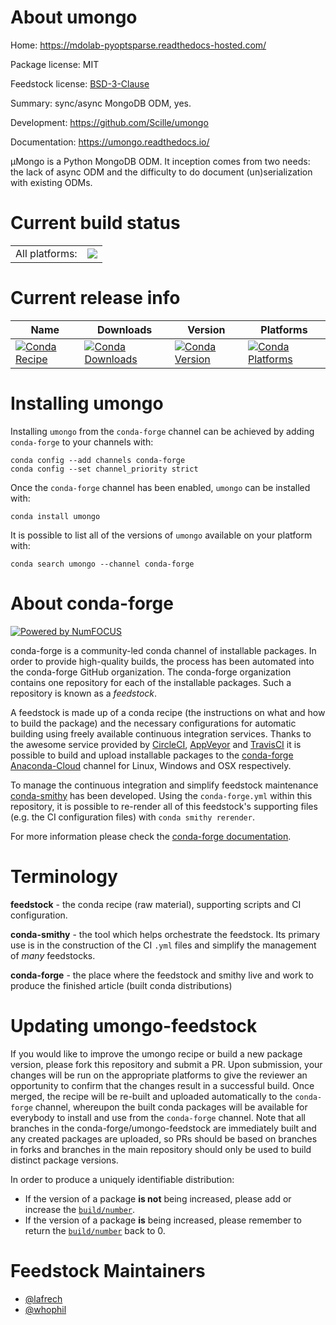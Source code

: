 About umongo
============

Home: https://mdolab-pyoptsparse.readthedocs-hosted.com/

Package license: MIT

Feedstock license: [BSD-3-Clause](https://github.com/conda-forge/umongo-feedstock/blob/master/LICENSE.txt)

Summary: sync/async MongoDB ODM, yes.

Development: https://github.com/Scille/umongo

Documentation: https://umongo.readthedocs.io/

μMongo is a Python MongoDB ODM. It inception comes from two needs: the lack
of async ODM and the difficulty to do document (un)serialization with
existing ODMs.


Current build status
====================


<table><tr><td>All platforms:</td>
    <td>
      <a href="https://dev.azure.com/conda-forge/feedstock-builds/_build/latest?definitionId=13919&branchName=master">
        <img src="https://dev.azure.com/conda-forge/feedstock-builds/_apis/build/status/umongo-feedstock?branchName=master">
      </a>
    </td>
  </tr>
</table>

Current release info
====================

| Name | Downloads | Version | Platforms |
| --- | --- | --- | --- |
| [![Conda Recipe](https://img.shields.io/badge/recipe-umongo-green.svg)](https://anaconda.org/conda-forge/umongo) | [![Conda Downloads](https://img.shields.io/conda/dn/conda-forge/umongo.svg)](https://anaconda.org/conda-forge/umongo) | [![Conda Version](https://img.shields.io/conda/vn/conda-forge/umongo.svg)](https://anaconda.org/conda-forge/umongo) | [![Conda Platforms](https://img.shields.io/conda/pn/conda-forge/umongo.svg)](https://anaconda.org/conda-forge/umongo) |

Installing umongo
=================

Installing `umongo` from the `conda-forge` channel can be achieved by adding `conda-forge` to your channels with:

```
conda config --add channels conda-forge
conda config --set channel_priority strict
```

Once the `conda-forge` channel has been enabled, `umongo` can be installed with:

```
conda install umongo
```

It is possible to list all of the versions of `umongo` available on your platform with:

```
conda search umongo --channel conda-forge
```


About conda-forge
=================

[![Powered by
NumFOCUS](https://img.shields.io/badge/powered%20by-NumFOCUS-orange.svg?style=flat&colorA=E1523D&colorB=007D8A)](https://numfocus.org)

conda-forge is a community-led conda channel of installable packages.
In order to provide high-quality builds, the process has been automated into the
conda-forge GitHub organization. The conda-forge organization contains one repository
for each of the installable packages. Such a repository is known as a *feedstock*.

A feedstock is made up of a conda recipe (the instructions on what and how to build
the package) and the necessary configurations for automatic building using freely
available continuous integration services. Thanks to the awesome service provided by
[CircleCI](https://circleci.com/), [AppVeyor](https://www.appveyor.com/)
and [TravisCI](https://travis-ci.com/) it is possible to build and upload installable
packages to the [conda-forge](https://anaconda.org/conda-forge)
[Anaconda-Cloud](https://anaconda.org/) channel for Linux, Windows and OSX respectively.

To manage the continuous integration and simplify feedstock maintenance
[conda-smithy](https://github.com/conda-forge/conda-smithy) has been developed.
Using the ``conda-forge.yml`` within this repository, it is possible to re-render all of
this feedstock's supporting files (e.g. the CI configuration files) with ``conda smithy rerender``.

For more information please check the [conda-forge documentation](https://conda-forge.org/docs/).

Terminology
===========

**feedstock** - the conda recipe (raw material), supporting scripts and CI configuration.

**conda-smithy** - the tool which helps orchestrate the feedstock.
                   Its primary use is in the construction of the CI ``.yml`` files
                   and simplify the management of *many* feedstocks.

**conda-forge** - the place where the feedstock and smithy live and work to
                  produce the finished article (built conda distributions)


Updating umongo-feedstock
=========================

If you would like to improve the umongo recipe or build a new
package version, please fork this repository and submit a PR. Upon submission,
your changes will be run on the appropriate platforms to give the reviewer an
opportunity to confirm that the changes result in a successful build. Once
merged, the recipe will be re-built and uploaded automatically to the
`conda-forge` channel, whereupon the built conda packages will be available for
everybody to install and use from the `conda-forge` channel.
Note that all branches in the conda-forge/umongo-feedstock are
immediately built and any created packages are uploaded, so PRs should be based
on branches in forks and branches in the main repository should only be used to
build distinct package versions.

In order to produce a uniquely identifiable distribution:
 * If the version of a package **is not** being increased, please add or increase
   the [``build/number``](https://docs.conda.io/projects/conda-build/en/latest/resources/define-metadata.html#build-number-and-string).
 * If the version of a package **is** being increased, please remember to return
   the [``build/number``](https://docs.conda.io/projects/conda-build/en/latest/resources/define-metadata.html#build-number-and-string)
   back to 0.

Feedstock Maintainers
=====================

* [@lafrech](https://github.com/lafrech/)
* [@whophil](https://github.com/whophil/)

